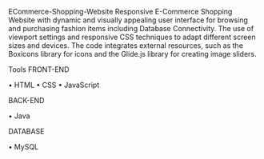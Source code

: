 ECommerce-Shopping-Website
Responsive E-Commerce Shopping Website with dynamic and visually appealing user interface for browsing and purchasing fashion items including Database Connectivity. The use of viewport settings and responsive CSS techniques to adapt different screen sizes and devices. The code integrates external resources, such as the Boxicons library for icons and the Glide.js library for creating image sliders.

Tools
FRONT-END

• HTML • CSS • JavaScript

BACK-END

• Java

DATABASE

• MySQL
